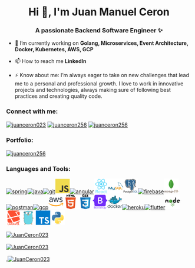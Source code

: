 <h1 align="center">Hi 👋, I'm Juan Manuel Ceron</h1>
<h3 align="center">A passionate Backend Software Engineer ✨</h3>


- 🔭 I’m currently working on **Golang, Microservices, Event Architecture, Docker, Kubernetes, AWS, GCP**

- 📫 How to reach me **LinkedIn**

- ⚡ Know about me:
I’m always eager to take on new challenges that lead me to a personal and professional growth. I love to work in innovative projects and technologies, always making sure of following best practices and creating quality code.


<h3 align="left">Connect with me:</h3>
<p align="left">
<a href="https://linkedin.com/in/juanmanuelceronaraujo" target="blank"><img align="center" src="https://anka.com.co/wp-content/uploads/2017/04/Linkedin-Download-PNG.png" alt="juanceron023" height="30" width="40" /></a>
<a href="https://www.hackerrank.com/juanceron256" target="blank"><img align="center" src="https://raw.githubusercontent.com/rahuldkjain/github-profile-readme-generator/master/src/images/icons/Social/hackerrank.svg" alt="juanceron256" height="30" width="40" /></a>
<a href="https://play.google.com/store/apps/dev?id=8101593730099061920" target="blank"><img align="center" src="https://desarrollador-android.com/wp-content/uploads/2015/03/play-store-icon-2-300x300.png" alt="juanceron256" height="30" width="30" /></a>
</p>

<h3 align="left">Portfolio:</h3>
<a href="https://juanceron023.github.io/portfolio1/" target="blank"><img align="center" src="https://img.freepik.com/free-vector/business-suitcase-cartoon-vector-icon-illustration-business-object-icon-concept-isolated-premium-vector-flat-cartoon-style_138676-3609.jpg" alt="juanceron256" height="53" width="60" /></a>
</p>

<h3 align="left">Languages and Tools:</h3>
<div>
<p align="left"> 
<a href="https://spring.io/" target="_blank" rel="noreferrer"><img src="https://www.vectorlogo.zone/logos/springio/springio-icon.svg" alt="spring" width="40" height="40"/></a><a href="#" target="_blank"><img src="https://cdn.worldvectorlogo.com/logos/java.svg" alt="java" width="40" height="40"/></a><a href="https://git-scm.com/" target="_blank"><img src="https://www.vectorlogo.zone/logos/git-scm/git-scm-icon.svg" alt="git" width="40" height="40"/></a><a href="https://developer.mozilla.org/en-US/docs/Web/JavaScript" target="_blank"><img src="https://raw.githubusercontent.com/devicons/devicon/master/icons/javascript/javascript-original.svg" alt="javascript" width="40" height="40"/></a><a href="https://angular.io" target="_blank"><img src="https://angular.io/assets/images/logos/angular/angular.svg" alt="angular" width="40" height="40"/></a><a href="https://reactjs.org/" target="_blank" rel="noreferrer"><img src="https://raw.githubusercontent.com/devicons/devicon/master/icons/react/react-original-wordmark.svg" alt="react" width="40" height="40"/><a href="https://www.mysql.com/" target="_blank"><img src="https://raw.githubusercontent.com/devicons/devicon/master/icons/mysql/mysql-original-wordmark.svg" alt="mysql" width="40" height="40"/></a><a href="https://www.postgresql.org" target="_blank"><img src="https://raw.githubusercontent.com/devicons/devicon/master/icons/postgresql/postgresql-original-wordmark.svg" alt="postgresql" width="40" height="40"/></a><a href="https://firebase.google.com/" target="_blank"><img src="https://www.vectorlogo.zone/logos/firebase/firebase-icon.svg" alt="firebase" width="40" height="40"/></a><a href="https://www.mongodb.com/" target="_blank"><img src="https://raw.githubusercontent.com/devicons/devicon/master/icons/mongodb/mongodb-original-wordmark.svg" alt="mongodb" width="40" height="40"/></a><a href="https://postman.com" target="_blank" rel="noreferrer"><img src="https://www.vectorlogo.zone/logos/getpostman/getpostman-icon.svg" alt="postman" width="40" height="40"/><a href="https://cloud.google.com" target="_blank" rel="noreferrer"><img src="https://www.vectorlogo.zone/logos/google_cloud/google_cloud-icon.svg" alt="gcp" width="40" height="40"/></a><a href="https://aws.amazon.com" target="_blank" rel="noreferrer"><img src="https://raw.githubusercontent.com/devicons/devicon/master/icons/amazonwebservices/amazonwebservices-original-wordmark.svg" alt="aws" width="40" height="40"/></a><a href="https://www.w3.org/html/" target="_blank"><img src="https://raw.githubusercontent.com/devicons/devicon/master/icons/html5/html5-original-wordmark.svg" alt="html5" width="40" height="40"/></a><a href="https://www.w3schools.com/css/" target="_blank"><img src="https://raw.githubusercontent.com/devicons/devicon/master/icons/css3/css3-original-wordmark.svg" alt="css3" width="40" height="40"/></a><a href="https://getbootstrap.com" target="_blank"><img src="https://raw.githubusercontent.com/devicons/devicon/master/icons/bootstrap/bootstrap-plain-wordmark.svg" alt="bootstrap" width="40" height="40"/></a><a href="https://www.docker.com/" target="_blank"><img src="https://raw.githubusercontent.com/devicons/devicon/master/icons/docker/docker-original-wordmark.svg" alt="docker" width="40" height="40"/></a><a href="https://heroku.com" target="_blank"><img src="https://www.vectorlogo.zone/logos/heroku/heroku-icon.svg" alt="heroku" width="40" height="40"/></a><a href="https://flutter.dev" target="_blank"><img src="https://www.vectorlogo.zone/logos/flutterio/flutterio-icon.svg" alt="flutter" width="40" height="40"/></a><a href="https://nodejs.org" target="_blank"><img src="https://raw.githubusercontent.com/devicons/devicon/master/icons/nodejs/nodejs-original-wordmark.svg" alt="nodejs" width="40" height="40"/></a><a href="https://laravel.com/" target="_blank"><img src="https://raw.githubusercontent.com/devicons/devicon/master/icons/laravel/laravel-plain-wordmark.svg" alt="laravel" width="40" height="40"/></a><a href="https://golang.org" target="_blank" rel="noreferrer"><img src="https://raw.githubusercontent.com/devicons/devicon/master/icons/go/go-original.svg" alt="go" width="40" height="40"/></a><a href="https://www.typescriptlang.org/" target="_blank"><img src="https://raw.githubusercontent.com/devicons/devicon/master/icons/typescript/typescript-original.svg" alt="typescript" width="40" height="40"/></a><a href="https://www.python.org" target="_blank" rel="noreferrer"><img src="https://raw.githubusercontent.com/devicons/devicon/master/icons/python/python-original.svg" alt="python" width="40" height="40"/>
<p><img align="center" src="https://github-readme-stats.vercel.app/api/top-langs?username=JuanCeron023&show_icons=true&locale=en&layout=compact" alt="JuanCeron023" /></p>
</div>
<p><img align="center" src="https://github-readme-streak-stats.herokuapp.com/?user=JuanCeron023&" alt="JuanCeron023" /></p>

<p>&nbsp;<img align="center" src="https://github-readme-stats.vercel.app/api?username=JuanCeron023&show_icons=true&locale=en" alt="JuanCeron023" /></p>


